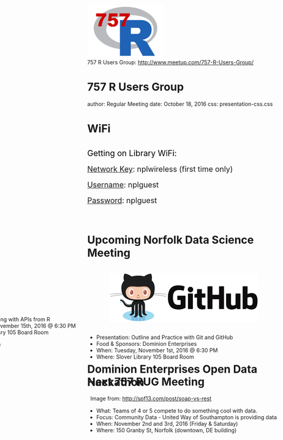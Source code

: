 <div class="logo">
  <a href="http://www.meetup.com/757-R-Users-Group/" target="_blank">
  <img src="./img/757-rug-logo.png" style="width:200px;" alt="logo">
  </a>
</div>

<div class="copyright">
757 R Users Group: <a href="http://www.meetup.com/757-R-Users-Group/" target="_blank">http://www.meetup.com/757-R-Users-Group/</a>
</div>

757 R Users Group
========================================
author: Regular Meeting
date: October 18, 2016
css: presentation-css.css

WiFi
========================================

<br>
<span style="font-size:150%;color:black;">Getting on Library WiFi: </span><br>
<br>
<span style="font-size:140%;"><u>Network Key</u>: nplwireless (first time only)</span><br><br>
<span style="font-size:140%;"><u>Username</u>: nplguest</span><br><br>
<span style="font-size:140%;"><u>Password</u>: nplguest</span><br><br>
<br>

Upcoming Norfolk Data Science Meeting
========================================

<br>
<img src="./img/github.png" style="margin: auto;display: block;"/>
<br>
<ul>
  <li>Presentation: Outline and Practice with Git and GitHub</li>
  <li>Food & Sponsors: Dominion Enterprises</li>
  <li>When: Tuesday, November 1st, 2016 @ 6:30 PM</li>
  <li>Where: Slover Library 105 Board Room</li>
</ul>

Next 757 RUG Meeting
========================================

<div class="footer">
&nbsp;&nbsp;Image from: <a href="http://spf13.com/post/soap-vs-rest">http://spf13.com/post/soap-vs-rest</a>
</div>
<br>
<div class="midcenter" style="margin-left:-380px; margin-top:-255px; width:103%;">
  <ul>
    <li>Presentation: Working with APIs from R</li>
    <li>When: Tuesday, November 15th, 2016 @ 6:30 PM</li>
    <li>Where: Slover Library 105 Board Room</li>
  </ul>
  <img style="width:50%;" src="http://downloads.eviware.s3.amazonaws.com/web_site_images/soapui/web_images/Dojo/REST_vs_Soap.png" alt="soap-v-rest-diagram">
</div>

Dominion Enterprises Open Data Hackathon
========================================

<br>
<ul>
  <li>What: Teams of 4 or 5 compete to do something cool with data.</li>
  <li>Focus: Community Data - United Way of Southampton is providing data</li>
  <li>When: November 2nd and 3rd, 2016 (Friday & Saturday)</li>
  <li>Where: 150 Granby St, Norfolk (downtown, DE building)</li>
</ul>

